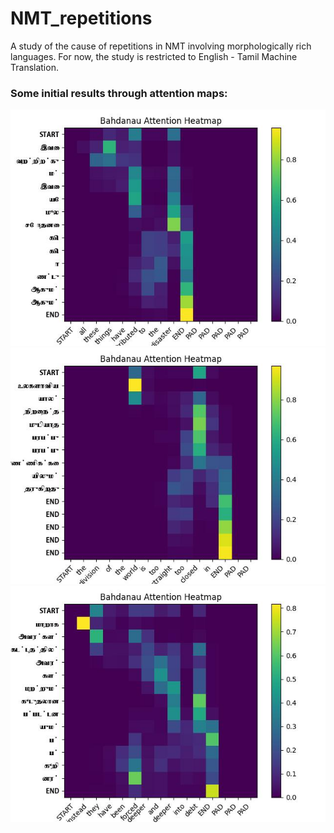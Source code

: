# NMT_repetitions
A study of the cause of repetitions in NMT involving morphologically rich languages. For now, the study is restricted to English - Tamil Machine Translation. 

### Some initial results through attention maps:

![images-stored-in-repo](attn_maps/0.jpg)
![images-stored-in-repo](attn_maps/5.jpg)
![images-stored-in-repo](attn_maps/6.jpg)
